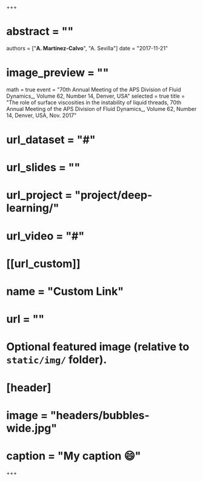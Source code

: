 +++
# abstract = ""
authors = ["**A. Martínez-Calvo**", "A. Sevilla"]
date = "2017-11-21"
# image_preview = ""
math = true
event = "70th Annual Meeting of the APS Division of Fluid Dynamics_, Volume 62, Number 14, Denver, USA"
selected = true
title = "The role of surface viscosities in the instability of liquid threads, 70th Annual Meeting of the APS Division of Fluid Dynamics_, Volume 62, Number 14, Denver, USA, Nov. 2017"
# url_dataset = "#"
# url_slides = ""
# url_project = "project/deep-learning/"
# url_video = "#"

# [[url_custom]]
 # name = "Custom Link"
 # url = ""

# Optional featured image (relative to `static/img/` folder).
# [header]
# image = "headers/bubbles-wide.jpg"
# caption = "My caption :smile:"

+++
